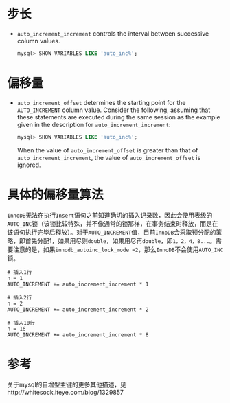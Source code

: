 # 步长

* `auto_increment_increment` controls the interval between successive column values.

    ```sql
    mysql> SHOW VARIABLES LIKE 'auto_inc%';
    ```

# 偏移量

* `auto_increment_offset` determines the starting point for the `AUTO_INCREMENT` column value. Consider the following, assuming that these statements are executed during the same session as the example given in the description for `auto_increment_increment`:

    ```sql
    mysql> SHOW VARIABLES LIKE 'auto_inc%';
    ```
    When the value of `auto_increment_offset` is greater than that of `auto_increment_increment`, the value of `auto_increment_offset` is ignored.

# 具体的偏移量算法

`InnoDB`无法在执行`Insert`语句之前知道确切的插入记录数，因此会使用表级的`AUTO_INC`锁（该锁比较特殊，并不像通常的锁那样，在事务结束时释放，而是在该语句执行完毕后释放）。对于`AUTO_INCREMENT`值，目前`InnoDB`会采取预分配的策略，即首先分配1，如果用尽则`double`，如果用尽再`double`，即`1，2，4，8...`。需要注意的是，如果`innodb_autoinc_lock_mode =2`，那么`InnoDB`不会使用`AUTO_INC`锁。

```
# 插入1行
n = 1
AUTO_INCREMENT += auto_increment_increment * 1

# 插入2行
n = 2
AUTO_INCREMENT += auto_increment_increment * 2

# 插入10行
n = 16
AUTO_INCREMENT += auto_increment_increment * 8
```

# 参考

关于mysql的自增型主键的更多其他描述，见http://whitesock.iteye.com/blog/1329857